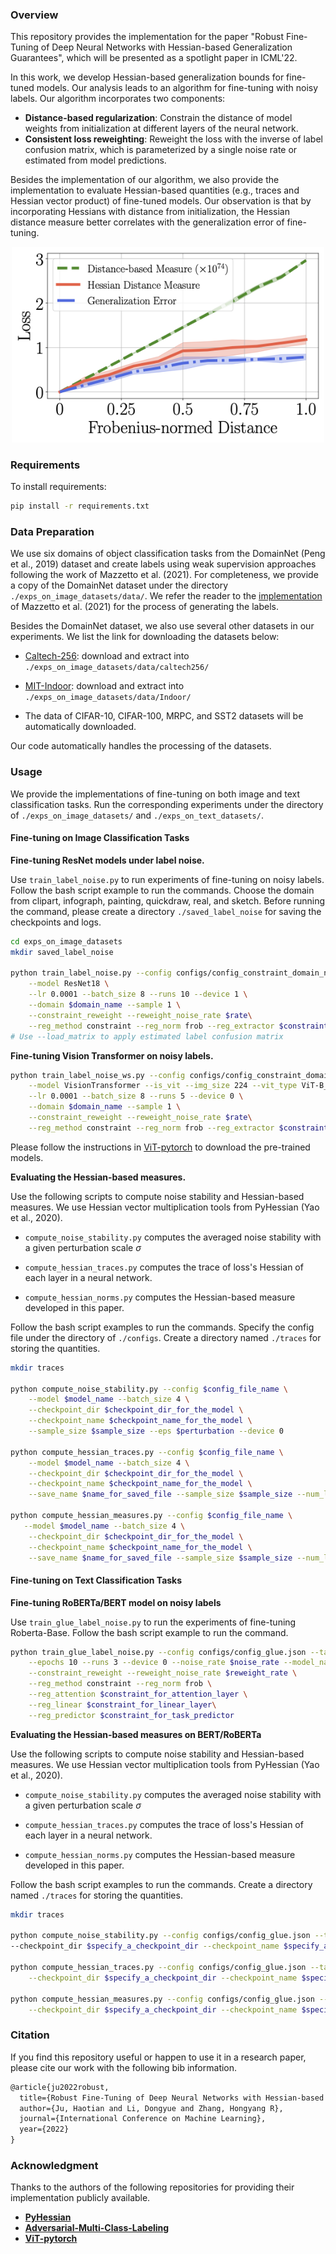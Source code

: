 ### Overview

This repository provides the implementation for the paper "Robust Fine-Tuning of Deep Neural Networks with Hessian-based Generalization Guarantees", which will be presented as a spotlight paper in ICML'22.

In this work, we develop Hessian-based generalization bounds for fine-tuned models. Our analysis leads to an algorithm for fine-tuning with noisy labels. Our algorithm incorporates two components:

- **Distance-based regularization**: Constrain the distance of model weights from initialization at different layers of the neural network. 
- **Consistent loss reweighting**: Reweight the loss with the inverse of label confusion matrix, which is parameterized by a single noise rate or estimated from model predictions. 

Besides the implementation of our algorithm, we also provide the implementation to evaluate Hessian-based quantities (e.g., traces and Hessian vector product) of fine-tuned models. Our observation is that by incorporating Hessians with distance from initialization, the Hessian distance measure better correlates with the generalization error of fine-tuning. 

<div align=center><img src='./figures/hessian_measure.png' width="500"></div>

### Requirements

To install requirements:

```bash
pip install -r requirements.txt
```

### Data Preparation

We use six domains of object classification tasks from the DomainNet (Peng et al., 2019) dataset and create labels using weak supervision approaches following the work of Mazzetto et al. (2021). For completeness, we provide a copy of the DomainNet dataset under the directory `./exps_on_image_datasets/data/`. We refer the reader to the [implementation](https://github.com/BatsResearch/amcl) of Mazzetto et al. (2021) for the process of generating the labels. 

Besides the DomainNet dataset, we also use several other datasets in our experiments. We list the link for downloading the datasets below:

- [Caltech-256](http://www.vision.caltech.edu/Image_Datasets/Caltech256/): download and extract into `./exps_on_image_datasets/data/caltech256/`

- [MIT-Indoor](http://web.mit.edu/torralba/www/indoor.html): download and extract into `./exps_on_image_datasets/data/Indoor/`
- The data of CIFAR-10, CIFAR-100, MRPC, and SST2 datasets will be automatically downloaded. 

Our code automatically handles the processing of the datasets. 

### Usage

We provide the implementations of fine-tuning on both image and text classification tasks. Run the corresponding experiments under the directory of `./exps_on_image_datasets/` and `./exps_on_text_datasets/`. 

#### **Fine-tuning on Image Classification Tasks**

**Fine-tuning ResNet models under label noise.**

Use `train_label_noise.py` to run experiments of fine-tuning on noisy labels. Follow the bash script example to run the commands. Choose the domain from clipart, infograph, painting, quickdraw, real, and sketch.  Before running the command, please create a directory `./saved_label_noise` for saving the checkpoints and logs. 

```bash
cd exps_on_image_datasets
mkdir saved_label_noise

python train_label_noise.py --config configs/config_constraint_domain_net.json \
    --model ResNet18 \
    --lr 0.0001 --batch_size 8 --runs 10 --device 1 \
    --domain $domain_name --sample 1 \
    --constraint_reweight --reweight_noise_rate $rate\
    --reg_method constraint --reg_norm frob --reg_extractor $constraint_for_extractor --reg_predictor $constraint_for_predictor
# Use --load_matrix to apply estimated label confusion matrix
```

**Fine-tuning Vision Transformer on noisy labels.**

```bash
python train_label_noise_ws.py --config configs/config_constraint_domain_net.json \
    --model VisionTransformer --is_vit --img_size 224 --vit_type ViT-B_16 --vit_pretrained_dir pretrained/imagenet21k_ViT-B_16.npz \
    --lr 0.0001 --batch_size 8 --runs 5 --device 0 \
    --domain $domain_name --sample 1 \
    --constraint_reweight --reweight_noise_rate $rate\
    --reg_method constraint --reg_norm frob --reg_extractor $constraint_for_extractor --reg_predictor $constraint_for_predictor
```

Please follow the instructions in [ViT-pytorch](https://github.com/jeonsworld/ViT-pytorch) to download the pre-trained models.

**Evaluating the Hessian-based measures.** 

Use the following scripts to compute noise stability and Hessian-based measures. We use Hessian vector multiplication tools from PyHessian (Yao et al., 2020).

- `compute_noise_stability.py` computes the averaged noise stability with a given perturbation scale $\sigma$
- `compute_hessian_traces.py` computes the trace of loss's Hessian of each layer in a neural network. 

- `compute_hessian_norms.py` computes the Hessian-based measure developed in this paper. 

Follow the bash script examples to run the commands. Specify the config file under the directory of `./configs`. Create a directory named `./traces` for storing the quantities.

```bash
mkdir traces

python compute_noise_stability.py --config $config_file_name \
    --model $model_name --batch_size 4 \
    --checkpoint_dir $checkpoint_dir_for_the_model \
    --checkpoint_name $checkpoint_name_for_the_model \
    --sample_size $sample_size --eps $perturbation --device 0
    
python compute_hessian_traces.py --config $config_file_name \
    --model $model_name --batch_size 4 \
    --checkpoint_dir $checkpoint_dir_for_the_model \
    --checkpoint_name $checkpoint_name_for_the_model \
    --save_name $name_for_saved_file --sample_size $sample_size --num_layers $number_of_layers_in_model --device 0
    
python compute_hessian_measures.py --config $config_file_name \
   --model $model_name --batch_size 4 \
    --checkpoint_dir $checkpoint_dir_for_the_model \
    --checkpoint_name $checkpoint_name_for_the_model \
    --save_name $name_for_saved_file --sample_size $sample_size --num_layers $number_of_layers_in_model --device 0
```

#### **Fine-tuning on Text Classification Tasks**

**Fine-tuning RoBERTa/BERT model on noisy labels**

Use `train_glue_label_noise.py` to run the experiments of fine-tuning Roberta-Base. Follow the bash script example to run the command. 

```bash
python train_glue_label_noise.py --config configs/config_glue.json --task_name mrpc \
    --epochs 10 --runs 3 --device 0 --noise_rate $noise_rate --model_name_or_path roberta-base \
    --constraint_reweight --reweight_noise_rate $reweight_rate \
    --reg_method constraint --reg_norm frob \
    --reg_attention $constraint_for_attention_layer \
    --reg_linear $constraint_for_linear_layer\
    --reg_predictor $constraint_for_task_predictor
```

**Evaluating the Hessian-based measures on BERT/RoBERTa**

Use the following scripts to compute noise stability and Hessian-based measures. We use Hessian vector multiplication tools from PyHessian (Yao et al., 2020).

- `compute_noise_stability.py` computes the averaged noise stability with a given perturbation scale $\sigma$
- `compute_hessian_traces.py` computes the trace of loss's Hessian of each layer in a neural network. 

- `compute_hessian_norms.py` computes the Hessian-based measure developed in this paper. 

Follow the bash script examples to run the commands. Create a directory named `./traces` for storing the quantities. 

```bash
mkdir traces

python compute_noise_stability.py --config configs/config_glue.json --task_name mrpc --device 0 \
--checkpoint_dir $specify_a_checkpoint_dir --checkpoint_name $specify_a_checkpoint_name --sample_size $sample_size --eps $eps

python compute_hessian_traces.py --config configs/config_glue.json --task_name mrpc --device 0 \
    --checkpoint_dir $specify_a_checkpoint_dir --checkpoint_name $specify_a_checkpoint_name --save_name $specify_a_save_filename --sample_size $sample_size

python compute_hessian_measures.py --config configs/config_glue.json --task_name mrpc --device 0 \
    --checkpoint_dir $specify_a_checkpoint_dir --checkpoint_name $specify_a_checkpoint_name --save_name $specify_a_save_filename --sample_size $sample_size
```

### Citation

If you find this repository useful or happen to use it in a research paper, please cite our work with the following bib information.

```latex
@article{ju2022robust,
  title={Robust Fine-Tuning of Deep Neural Networks with Hessian-based Generalization Guarantees},
  author={Ju, Haotian and Li, Dongyue and Zhang, Hongyang R},
  journal={International Conference on Machine Learning},
  year={2022}
}
```

### Acknowledgment

Thanks to the authors of the following repositories for providing their implementation publicly available.

- **[PyHessian](https://github.com/amirgholami/PyHessian)**
- **[Adversarial-Multi-Class-Labeling](https://github.com/BatsResearch/amcl)**
- **[ViT-pytorch](https://github.com/jeonsworld/ViT-pytorch)**
